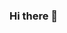### Hi there 👋

<!--
**hunglv-d5/hunglv-d5** is a ✨ _special_ ✨ repository because its `README.md` (this file) appears on your GitHub profile.

Here are some ideas to get you started:

- 🔭 I’m currently working on Vnext
- 🌱 I’m currently learning Anything
- 👯 I’m looking to collaborate on Github
- 🤔 I’m looking for help with You
- 💬 Ask me about @hunglv
- 📫 How to reach me: hunglv@vnext.vn
- 😄 Pronouns: Lee
- ⚡ Fun fact: Meow, meow
-->
